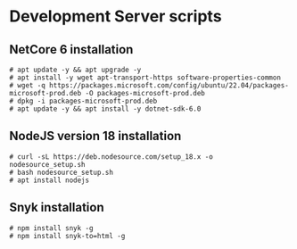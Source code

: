 # Development Server scripts

## NetCore 6 installation
```
# apt update -y && apt upgrade -y
# apt install -y wget apt-transport-https software-properties-common
# wget -q https://packages.microsoft.com/config/ubuntu/22.04/packages-microsoft-prod.deb -O packages-microsoft-prod.deb
# dpkg -i packages-microsoft-prod.deb
# apt update -y && apt install -y dotnet-sdk-6.0
```


## NodeJS version 18 installation
```
# curl -sL https://deb.nodesource.com/setup_18.x -o nodesource_setup.sh
# bash nodesource_setup.sh
# apt install nodejs
```

## Snyk installation
```
# npm install snyk -g
# npm install snyk-to=html -g
```